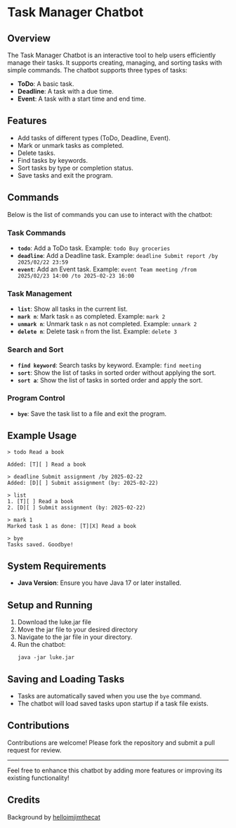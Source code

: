 # Task Manager Chatbot

## Overview
The Task Manager Chatbot is an interactive tool to help users efficiently manage their tasks. It supports creating, managing, and sorting tasks with simple commands. The chatbot supports three types of tasks:

- **ToDo**: A basic task.
- **Deadline**: A task with a due time.
- **Event**: A task with a start time and end time.

## Features
- Add tasks of different types (ToDo, Deadline, Event).
- Mark or unmark tasks as completed.
- Delete tasks.
- Find tasks by keywords.
- Sort tasks by type or completion status.
- Save tasks and exit the program.

## Commands
Below is the list of commands you can use to interact with the chatbot:

### Task Commands
- **`todo`**: Add a ToDo task. Example: `todo Buy groceries`
- **`deadline`**: Add a Deadline task. Example: `deadline Submit report /by 2025/02/22 23:59`
- **`event`**: Add an Event task. Example: `event Team meeting /from 2025/02/23 14:00 /to 2025-02-23 16:00`

### Task Management
- **`list`**: Show all tasks in the current list.
- **`mark n`**: Mark task `n` as completed. Example: `mark 2`
- **`unmark n`**: Unmark task `n` as not completed. Example: `unmark 2`
- **`delete n`**: Delete task `n` from the list. Example: `delete 3`

### Search and Sort
- **`find keyword`**: Search tasks by keyword. Example: `find meeting`
- **`sort`**: Show the list of tasks in sorted order without applying the sort.
- **`sort a`**: Show the list of tasks in sorted order and apply the sort.

### Program Control
- **`bye`**: Save the task list to a file and exit the program.

## Example Usage
```
> todo Read a book

Added: [T][ ] Read a book

> deadline Submit assignment /by 2025-02-22
Added: [D][ ] Submit assignment (by: 2025-02-22)

> list
1. [T][ ] Read a book
2. [D][ ] Submit assignment (by: 2025-02-22)

> mark 1
Marked task 1 as done: [T][X] Read a book

> bye
Tasks saved. Goodbye!
```

## System Requirements
- **Java Version**: Ensure you have Java 17 or later installed.

## Setup and Running
1. Download the luke.jar file
2. Move the jar file to your desired directory
3. Navigate to the jar file in your directory.
4. Run the chatbot:
   ```
   java -jar luke.jar
   ```


## Saving and Loading Tasks
- Tasks are automatically saved when you use the `bye` command.
- The chatbot will load saved tasks upon startup if a task file exists.

## Contributions
Contributions are welcome! Please fork the repository and submit a pull request for review.

---
Feel free to enhance this chatbot by adding more features or improving its existing functionality!

## Credits
Background by [helloimjimthecat](https://www.vecteezy.com/vector-art/14022441-water-pokemon-pattern)
